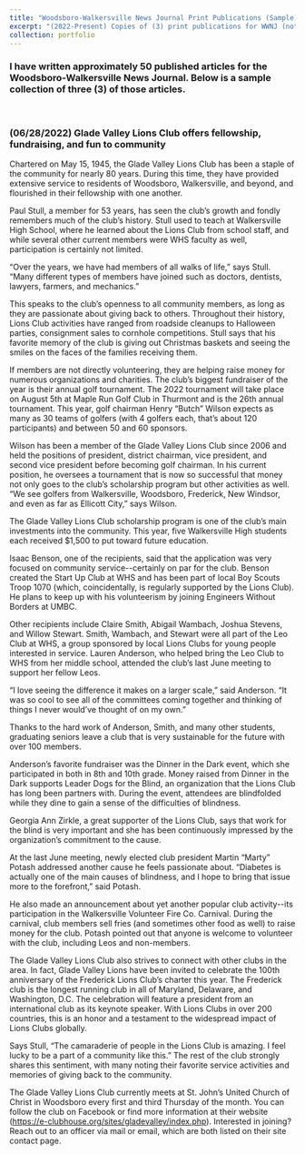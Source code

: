 ```yaml
---
title: "Woodsboro-Walkersville News Journal Print Publications (Sample)"
excerpt: "(2022-Present) Copies of (3) print publications for WWNJ (not published online)."
collection: portfolio
---
```

### I have written approximately 50 published articles for the Woodsboro-Walkersville News Journal. Below is a sample collection of three (3) of those articles.

<p>&nbsp;</p>

### (06/28/2022) Glade Valley Lions Club offers fellowship, fundraising, and fun to community

Chartered on May 15, 1945, the Glade Valley Lions Club has been a staple of the community for nearly 80 years. During this time, they have provided extensive service to residents of Woodsboro, Walkersville, and beyond, and flourished in their fellowship with one another.

Paul Stull, a member for 53 years, has seen the club’s growth and fondly remembers much of the club’s history. Stull used to teach at Walkersville High School, where he learned about the Lions Club from school staff, and while several other current members were WHS faculty as well, participation is certainly not limited.

“Over the years, we have had members of all walks of life,” says Stull. “Many different types of members have joined such as doctors, dentists, lawyers, farmers, and mechanics.”
	
This speaks to the club’s openness to all community members, as long as they are passionate about giving back to others. Throughout their history, Lions Club activities have ranged from roadside cleanups to Halloween parties, consignment sales to cornhole competitions. Stull says that his favorite memory of the club is giving out Christmas baskets and seeing the smiles on the faces of the families receiving them.
	
If members are not directly volunteering, they are helping raise money for numerous organizations and charities. The club’s biggest fundraiser of the year is their annual golf tournament. The 2022 tournament will take place on August 5th at Maple Run Golf Club in Thurmont and is the 26th annual tournament. This year, golf chairman Henry “Butch” Wilson expects as many as 30 teams of golfers (with 4 golfers each, that’s about 120 participants) and between 50 and 60 sponsors.
	
Wilson has been a member of the Glade Valley Lions Club since 2006 and held the positions of president, district chairman, vice president, and second vice president before becoming golf chairman. In his current position, he oversees a tournament that is now so successful that money not only goes to the club’s scholarship program but other activities as well. “We see golfers from Walkersville, Woodsboro, Frederick, New Windsor, and even as far as Ellicott City,” says Wilson.
	
The Glade Valley Lions Club scholarship program is one of the club’s main investments into the community. This year, five Walkersville High students each received $1,500 to put toward future education.
	
Isaac Benson, one of the recipients, said that the application was very focused on community service--certainly on par for the club. Benson created the Start Up Club at WHS and has been part of local Boy Scouts Troop 1070 (which, coincidentally, is regularly supported by the Lions Club). He plans to keep up with his volunteerism by joining Engineers Without Borders at UMBC.
	
Other recipients include Claire Smith, Abigail Wambach, Joshua Stevens, and Willow Stewart. Smith, Wambach, and Stewart were all part of the Leo Club at WHS, a group sponsored by local Lions Clubs for young people interested in service. Lauren Anderson, who helped bring the Leo Club to WHS from her middle school, attended the club’s last June meeting to support her fellow Leos.

“I love seeing the difference it makes on a larger scale,” said Anderson. “It was so cool to see all of the committees coming together and thinking of things I never would’ve thought of on my own.”

Thanks to the hard work of Anderson, Smith, and many other students, graduating seniors leave a club that is very sustainable for the future with over 100 members.
	
Anderson’s favorite fundraiser was the Dinner in the Dark event, which she participated in both in 8th and 10th grade. Money raised from Dinner in the Dark supports Leader Dogs for the Blind, an organization that the Lions Club has long been partners with. During the event, attendees are blindfolded while they dine to gain a sense of the difficulties of blindness.
	
Georgia Ann Zirkle, a great supporter of the Lions Club, says that work for the blind is very important and she has been continuously impressed by the organization’s commitment to the cause.

At the last June meeting, newly elected club president Martin “Marty” Potash addressed another cause he feels passionate about. “Diabetes is actually one of the main causes of blindness, and I hope to bring that issue more to the forefront,” said Potash.

He also made an announcement about yet another popular club activity--its participation in the Walkersville Volunteer Fire Co. Carnival. During the carnival, club members sell fries (and sometimes other food as well) to raise money for the club. Potash pointed out that anyone is welcome to volunteer with the club, including Leos and non-members.
	
The Glade Valley Lions Club also strives to connect with other clubs in the area. In fact, Glade Valley Lions have been invited to celebrate the 100th anniversary of the Frederick Lions Club’s charter this year. The Frederick club is the longest running club in all of Maryland, Delaware, and Washington, D.C. The celebration will feature a president from an international club as its keynote speaker. With Lions Clubs in over 200 countries, this is an honor and a testament to the widespread impact of Lions Clubs globally.

Says Stull, “The camaraderie of people in the Lions Club is amazing. I feel lucky to be a part of a community like this.” The rest of the club strongly shares this sentiment, with many noting their favorite service activities and memories of giving back to the community.

The Glade Valley Lions Club currently meets at St. John’s United Church of Christ in Woodsboro every first and third Thursday of the month. You can follow the club on Facebook or find more information at their website (https://e-clubhouse.org/sites/gladevalley/index.php). Interested in joining? Reach out to an officer via mail or email, which are both listed on their site contact page.

